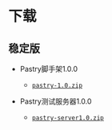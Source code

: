 # 下载

## 稳定版

* Pastry脚手架1.0.0

  * [`pastry-1.0.zip`][pastry-1.0]


* Pastry测试服务器1.0.0

  * [`pastry-server1.0.zip`][pastry-server1.0]



[pastry-1.0]: http://pan.baidu.com/s/1jIhNYjs
[pastry-server1.0]: http://pan.baidu.com/s/1hrYyNT6